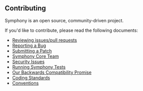 Contributing
------------

Symphony is an open source, community-driven project.

If you'd like to contribute, please read the following documents:

* [Reviewing issues/pull requests][0]
* [Reporting a Bug][1]
* [Submitting a Patch][2]
* [Symphony Core Team][3]
* [Security Issues][4]
* [Running Symphony Tests][5]
* [Our Backwards Compatibility Promise][6]
* [Coding Standards][7]
* [Conventions][8]

[0]: https://symphony.com/doc/current/contributing/community/reviews.html
[1]: https://symphony.com/doc/current/contributing/code/bugs.html
[2]: https://symphony.com/doc/current/contributing/code/patches.html
[3]: https://symphony.com/doc/current/contributing/code/core_team.html
[4]: https://symphony.com/doc/current/contributing/code/security.html
[5]: https://symphony.com/doc/current/contributing/code/tests.html
[6]: https://symphony.com/doc/current/contributing/code/bc.html
[7]: https://symphony.com/doc/current/contributing/code/standards.html
[8]: https://symphony.com/doc/current/contributing/code/conventions.html
